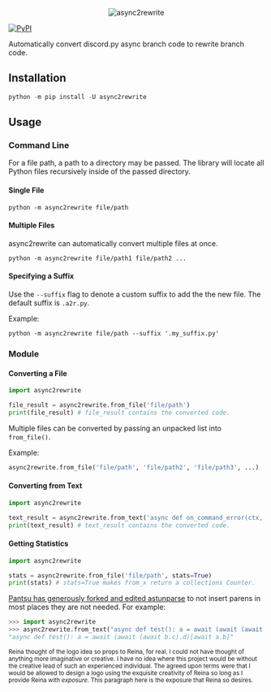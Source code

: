 <p align="center">
    <img src="https://github.com/TheTrain2000/async2rewrite/blob/master/logo.png?raw=true" alt="async2rewrite">
</p>

[![PyPI](https://img.shields.io/pypi/v/async2rewrite.svg)](https://pypi.python.org/pypi/async2rewrite)

Automatically convert discord.py async branch code to rewrite branch code.

## Installation

```py
python -m pip install -U async2rewrite
```

## Usage

### Command Line

For a file path, a path to a directory may be passed. The library will locate all 
Python files recursively inside of the passed directory.

#### Single File

```
python -m async2rewrite file/path
```

#### Multiple Files

async2rewrite can automatically convert multiple files at once.

```
python -m async2rewrite file/path1 file/path2 ...
```

#### Specifying a Suffix

Use the `--suffix` flag to denote a custom suffix to add the the new file. 
The default suffix is `.a2r.py`.

Example:

```
python -m async2rewrite file/path --suffix '.my_suffix.py'
```

### Module

#### Converting a File
```py
import async2rewrite

file_result = async2rewrite.from_file('file/path')
print(file_result) # file_result contains the converted code.
```

Multiple files can be converted by passing an unpacked list into `from_file()`.

Example:

```py
async2rewrite.from_file('file/path', 'file/path2', 'file/path3', ...)
```

#### Converting from Text
```py
import async2rewrite

text_result = async2rewrite.from_text('async def on_command_error(ctx, error): pass')
print(text_result) # text_result contains the converted code.
```

#### Getting Statistics
```py
import async2rewrite

stats = async2rewrite.from_file('file/path', stats=True)
print(stats) # stats=True makes from_x return a collections Counter.
```

[Pantsu has generously forked and edited astunparse](https://github.com/nitros12/astunparse) to not insert parens in most places they are not needed. For example:

```py
>>> import async2rewrite
>>> async2rewrite.from_text("async def test(): a = await (await (await b.c).d)[await a.b]")
"async def test(): a = await (await (await b.c).d)[await a.b]"
```

<sub>Reina thought of the logo idea so props to Reina, for real. I could not have thought of anything
 more imaginative or creative. I have no idea where this project would be without the creative lead of
 such an experienced individual. The agreed upon terms were that I would be allowed to design a logo using
 the exquisite creativity of Reina so long as I provide Reina with *exposure*. This paragraph here is the
 exposure that Reina so desires.</sub>